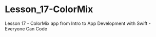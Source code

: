 # Lesson_17-ColorMix
Lesson 17 - ColorMix app from Intro to App Development with Swift - Everyone Can Code
